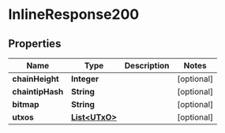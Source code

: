 
# InlineResponse200

## Properties
Name | Type | Description | Notes
------------ | ------------- | ------------- | -------------
**chainHeight** | **Integer** |  |  [optional]
**chaintipHash** | **String** |  |  [optional]
**bitmap** | **String** |  |  [optional]
**utxos** | [**List&lt;UTxO&gt;**](UTxO.md) |  |  [optional]



